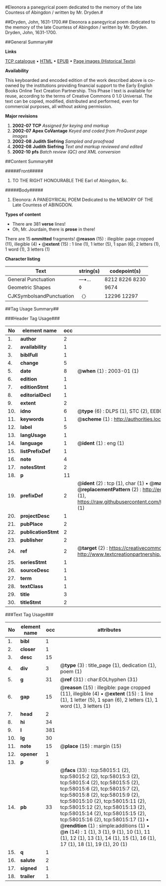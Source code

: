 #Eleonora a panegyrical poem dedicated to the memory of the late Countess of Abingdon / written by Mr. Dryden.#

##Dryden, John, 1631-1700.##
Eleonora a panegyrical poem dedicated to the memory of the late Countess of Abingdon / written by Mr. Dryden.
Dryden, John, 1631-1700.

##General Summary##

**Links**

[TCP catalogue](http://www.ota.ox.ac.uk/tcp/)  • 
[HTML](http://tei.it.ox.ac.uk/tcp/Texts-HTML/free/A36/A36620.html)  • 
[EPUB](http://tei.it.ox.ac.uk/tcp/Texts-EPUB/free/A36/A36620.epub) • 
[Page images (Historical Texts)](https://data.historicaltexts.jisc.ac.uk/view?pubId=eebo-12265160e&pageId=eebo-12265160e-58015-1)

**Availability**

This keyboarded and encoded edition of the
	       work described above is co-owned by the institutions
	       providing financial support to the Early English Books
	       Online Text Creation Partnership. This Phase I text is
	       available for reuse, according to the terms of Creative
	       Commons 0 1.0 Universal. The text can be copied,
	       modified, distributed and performed, even for
	       commercial purposes, all without asking permission.

**Major revisions**

1. __2002-07__ __TCP__ *Assigned for keying and markup*
1. __2002-07__ __Apex CoVantage__ *Keyed and coded from ProQuest page images*
1. __2002-08__ __Judith Siefring__ *Sampled and proofread*
1. __2002-08__ __Judith Siefring__ *Text and markup reviewed and edited*
1. __2002-10__ __pfs__ *Batch review (QC) and XML conversion*

##Content Summary##

#####Front#####

1. TO THE RIGHT HONOURABLE THE Earl of Abingdon, &c.

#####Body#####

1. Eleonora: A PANEGYRICAL POEM Dedicated to the MEMORY OF THE Late Countess of ABINGDON.

**Types of content**

  * There are 381 **verse** lines!
  * Oh, Mr. Jourdain, there is **prose** in there!

There are 15 **ommitted** fragments! 
 @__reason__ (15) : illegible: page cropped (11), illegible (4)  •  @__extent__ (15) : 1 line (1), 1 letter (5), 1 span (6), 2 letters (1), 1 word (1), 3 letters (1)

**Character listing**


|Text|string(s)|codepoint(s)|
|---|---|---|
|General Punctuation|—•…|8212 8226 8230|
|Geometric Shapes|◊|9674|
|CJKSymbolsandPunctuation|〈〉|12296 12297|

##Tag Usage Summary##

###Header Tag Usage###

|No|element name|occ|attributes|
|---|---|---|---|
|1.|__author__|2||
|2.|__availability__|1||
|3.|__biblFull__|1||
|4.|__change__|5||
|5.|__date__|8| @__when__ (1) : 2003-01 (1)|
|6.|__edition__|1||
|7.|__editionStmt__|1||
|8.|__editorialDecl__|1||
|9.|__extent__|2||
|10.|__idno__|6| @__type__ (6) : DLPS (1), STC (2), EEBO-CITATION (1), OCLC (1), VID (1)|
|11.|__keywords__|1| @__scheme__ (1) : http://authorities.loc.gov/ (1)|
|12.|__label__|5||
|13.|__langUsage__|1||
|14.|__language__|1| @__ident__ (1) : eng (1)|
|15.|__listPrefixDef__|1||
|16.|__note__|4||
|17.|__notesStmt__|2||
|18.|__p__|11||
|19.|__prefixDef__|2| @__ident__ (2) : tcp (1), char (1)  •  @__matchPattern__ (2) : ([0-9\-]+):([0-9IVX]+) (1), (.+) (1)  •  @__replacementPattern__ (2) : http://eebo.chadwyck.com/downloadtiff?vid=$1&page=$2 (1), https://raw.githubusercontent.com/textcreationpartnership/Texts/master/tcpchars.xml#$1 (1)|
|20.|__projectDesc__|1||
|21.|__pubPlace__|2||
|22.|__publicationStmt__|2||
|23.|__publisher__|2||
|24.|__ref__|2| @__target__ (2) : https://creativecommons.org/publicdomain/zero/1.0/ (1), http://www.textcreationpartnership.org/docs/. (1)|
|25.|__seriesStmt__|1||
|26.|__sourceDesc__|1||
|27.|__term__|1||
|28.|__textClass__|1||
|29.|__title__|3||
|30.|__titleStmt__|2||


###Text Tag Usage###

|No|element name|occ|attributes|
|---|---|---|---|
|1.|__bibl__|1||
|2.|__closer__|1||
|3.|__desc__|15||
|4.|__div__|3| @__type__ (3) : title_page (1), dedication (1), poem (1)|
|5.|__g__|31| @__ref__ (31) : char:EOLhyphen (31)|
|6.|__gap__|15| @__reason__ (15) : illegible: page cropped (11), illegible (4)  •  @__extent__ (15) : 1 line (1), 1 letter (5), 1 span (6), 2 letters (1), 1 word (1), 3 letters (1)|
|7.|__head__|2||
|8.|__hi__|34||
|9.|__l__|381||
|10.|__lg__|30||
|11.|__note__|15| @__place__ (15) : margin (15)|
|12.|__opener__|1||
|13.|__p__|9||
|14.|__pb__|33| @__facs__ (33) : tcp:58015:1 (2), tcp:58015:2 (2), tcp:58015:3 (2), tcp:58015:4 (2), tcp:58015:5 (2), tcp:58015:6 (2), tcp:58015:7 (2), tcp:58015:8 (2), tcp:58015:9 (2), tcp:58015:10 (2), tcp:58015:11 (2), tcp:58015:12 (2), tcp:58015:13 (2), tcp:58015:14 (2), tcp:58015:15 (2), tcp:58015:16 (2), tcp:58015:17 (1)  •  @__rendition__ (1) : simple:additions (1)  •  @__n__ (14) : 1 (1), 3 (1), 9 (1), 10 (1), 11 (1), 12 (1), 13 (1), 14 (1), 15 (1), 16 (1), 17 (1), 18 (1), 19 (1), 20 (1)|
|15.|__q__|1||
|16.|__salute__|2||
|17.|__signed__|1||
|18.|__trailer__|1||
